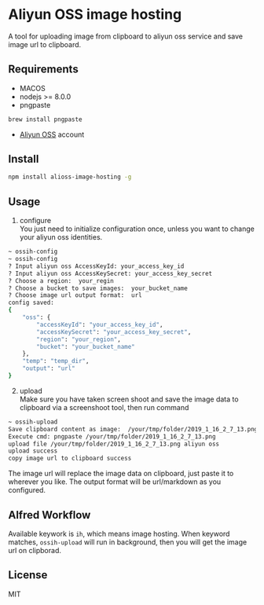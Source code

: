 # Aliyun OSS image hosting   
A tool for uploading image from clipboard to aliyun oss service and save image url to clipboard.

## Requirements  
- MACOS
- nodejs >= 8.0.0 
- pngpaste
```bash
brew install pngpaste
```
- [Aliyun OSS](https://help.aliyun.com/product/31815.html) account
    
## Install  
```bash
npm install alioss-image-hosting -g
```

## Usage  
1. configure  
    You just need to initialize configuration once, unless you want to change your aliyun oss identities.
```bash
~ ossih-config
~ ossih-config
? Input aliyun oss AccessKeyId: your_access_key_id
? Input aliyun oss AccessKeySecret: your_access_key_secret
? Choose a region:  your_regin
? Choose a bucket to save images:  your_bucket_name
? Choose image url output format:  url
config saved:
{
    "oss": {
        "accessKeyId": "your_access_key_id",
        "accessKeySecret": "your_access_key_secret",
        "region": "your_region",
        "bucket": "your_bucket_name"
    },
    "temp": "temp_dir",
    "output": "url"
}
```

2. upload  
Make sure you have taken screen shoot and save the image data to clipboard via a screenshoot tool, then run command
```bash
~ ossih-upload
Save clipboard content as image:  /your/tmp/folder/2019_1_16_2_7_13.png
Execute cmd: pngpaste /your/tmp/folder/2019_1_16_2_7_13.png
upload file /your/tmp/folder/2019_1_16_2_7_13.png aliyun oss
upload success
copy image url to clipboard success
```
The image url will replace the image data on clipboard, just paste it to wherever you like.
The output format will be url/markdown as you configured.

## Alfred Workflow
Available keywork is `ih`, which means image hosting. When keyword matches, `ossih-upload` will run in background, then you will get the image url on clipborad.

## License
MIT

